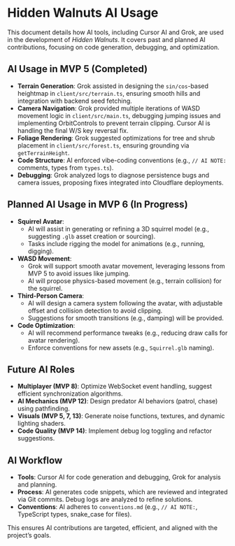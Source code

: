 # Hidden Walnuts AI Usage

This document details how AI tools, including Cursor AI and Grok, are used in the development of *Hidden Walnuts*. It covers past and planned AI contributions, focusing on code generation, debugging, and optimization.

## AI Usage in MVP 5 (Completed)
- **Terrain Generation**: Grok assisted in designing the `sin/cos`-based heightmap in `client/src/terrain.ts`, ensuring smooth hills and integration with backend seed fetching.
- **Camera Navigation**: Grok provided multiple iterations of WASD movement logic in `client/src/main.ts`, debugging jumping issues and implementing OrbitControls to prevent terrain clipping. Cursor AI is handling the final W/S key reversal fix.
- **Foliage Rendering**: Grok suggested optimizations for tree and shrub placement in `client/src/forest.ts`, ensuring grounding via `getTerrainHeight`.
- **Code Structure**: AI enforced vibe-coding conventions (e.g., `// AI NOTE:` comments, types from `types.ts`).
- **Debugging**: Grok analyzed logs to diagnose persistence bugs and camera issues, proposing fixes integrated into Cloudflare deployments.

## Planned AI Usage in MVP 6 (In Progress)
- **Squirrel Avatar**:
  - AI will assist in generating or refining a 3D squirrel model (e.g., suggesting `.glb` asset creation or sourcing).
  - Tasks include rigging the model for animations (e.g., running, digging).
- **WASD Movement**:
  - Grok will support smooth avatar movement, leveraging lessons from MVP 5 to avoid issues like jumping.
  - AI will propose physics-based movement (e.g., terrain collision) for the squirrel.
- **Third-Person Camera**:
  - AI will design a camera system following the avatar, with adjustable offset and collision detection to avoid clipping.
  - Suggestions for smooth transitions (e.g., damping) will be provided.
- **Code Optimization**:
  - AI will recommend performance tweaks (e.g., reducing draw calls for avatar rendering).
  - Enforce conventions for new assets (e.g., `Squirrel.glb` naming).

## Future AI Roles
- **Multiplayer (MVP 8)**: Optimize WebSocket event handling, suggest efficient synchronization algorithms.
- **AI Mechanics (MVP 12)**: Design predator AI behaviors (patrol, chase) using pathfinding.
- **Visuals (MVP 5, 7, 13)**: Generate noise functions, textures, and dynamic lighting shaders.
- **Code Quality (MVP 14)**: Implement debug log toggling and refactor suggestions.

## AI Workflow
- **Tools**: Cursor AI for code generation and debugging, Grok for analysis and planning.
- **Process**: AI generates code snippets, which are reviewed and integrated via Git commits. Debug logs are analyzed to refine solutions.
- **Conventions**: AI adheres to `conventions.md` (e.g., `// AI NOTE:`, TypeScript types, snake_case for files).

This ensures AI contributions are targeted, efficient, and aligned with the project’s goals.